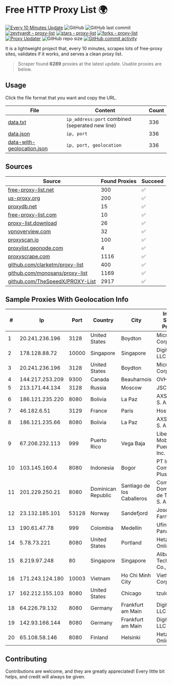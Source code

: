 
# Free HTTP Proxy List 🌍

[![Every 10 Minutes Update](https://github.com/mertguvencli/http-proxy-list/actions/workflows/main.yml/badge.svg?branch=main)](https://github.com/mertguvencli/http-proxy-list/actions/workflows/main.yml)
![GitHub](https://img.shields.io/github/license/mertguvencli/http-proxy-list)
![GitHub last commit](https://img.shields.io/github/last-commit/mertguvencli/http-proxy-list)
[![zevtyardt - proxy-list](https://img.shields.io/static/v1?label=zevtyardt&message=proxy-list&color=blue&logo=github)](https://github.com/zevtyardt/proxy-list "Go to GitHub repo")
[![stars - proxy-list](https://img.shields.io/github/stars/zevtyardt/proxy-list?style=social)](https://github.com/zevtyardt/proxy-list)
[![forks - proxy-list](https://img.shields.io/github/forks/zevtyardt/proxy-list?style=social)](https://github.com/zevtyardt/proxy-list)
[![Proxy Updater](https://github.com/zevtyardt/proxy-list/workflows/Proxy%20Updater/badge.svg)](https://github.com/zevtyardt/proxy-list/actions?query=workflow:"Proxy+Updater")
![GitHub repo size](https://img.shields.io/github/repo-size/zevtyardt/proxy-list)
[![GitHub commit activity](https://img.shields.io/github/commit-activity/m/zevtyardt/proxy-list?logo=commits)](https://github.com/zevtyardt/proxy-list/commits/main)

It is a lightweight project that, every 10 minutes, scrapes lots of free-proxy sites, validates if it works, and serves a clean proxy list.

> Scraper found **6289** proxies at the latest update. Usable proxies are below.

## Usage

Click the file format that you want and copy the URL.

|File|Content|Count|
|----|-------|-----|
|[data.txt](https://raw.githubusercontent.com/mertguvencli/http-proxy-list/main/proxy-list/data.txt)|`ip_address:port` combined (seperated new line)|336|
|[data.json](https://raw.githubusercontent.com/mertguvencli/http-proxy-list/main/proxy-list/data.json)|`ip, port`|336|
|[data-with-geolocation.json](https://raw.githubusercontent.com/mertguvencli/http-proxy-list/main/proxy-list/data-with-geolocation.json)|`ip, port, geolocation`|336|

## Sources

|Source|Found Proxies|Succeed|
|------|-------------|-------|
|[free-proxy-list.net](https://free-proxy-list.net)|300|✅|
|[us-proxy.org](https://www.us-proxy.org)|200|✅|
|[proxydb.net](http://proxydb.net)|15|✅|
|[free-proxy-list.com](https://free-proxy-list.com/?page=&port=&type%5B%5D=http&type%5B%5D=https&up_time=0&search=Search)|10|✅|
|[proxy-list.download](https://www.proxy-list.download/HTTP)|26|✅|
|[vpnoverview.com](https://vpnoverview.com/privacy/anonymous-browsing/free-proxy-servers)|32|✅|
|[proxyscan.io](https://www.proxyscan.io)|100|✅|
|[proxylist.geonode.com](https://proxylist.geonode.com/api/proxy-list?limit=300&page=1&sort_by=lastChecked&sort_type=desc&protocols=http,https)|4|✅|
|[proxyscrape.com](https://api.proxyscrape.com/v2/?request=displayproxies&protocol=http&timeout=10000&country=all&ssl=all&anonymity=all)|1116|✅|
|[github.com/clarketm/proxy-list](https://raw.githubusercontent.com/clarketm/proxy-list/master/proxy-list-raw.txt)|400|✅|
|[github.com/monosans/proxy-list](https://raw.githubusercontent.com/monosans/proxy-list/main/proxies/http.txt)|1169|✅|
|[github.com/TheSpeedX/PROXY-List](https://raw.githubusercontent.com/TheSpeedX/PROXY-List/master/http.txt)|2917|✅|


## Sample Proxies With Geolocation Info

|#|Ip|Port|Country|City|Internet Service Provider|
|-|--|----|-------|----|-------------------------|
|1|20.241.236.196|3128|United States|Boydton|Microsoft Corporation|
|2|178.128.88.72|10000|Singapore|Singapore|DigitalOcean, LLC|
|3|20.241.236.196|3128|United States|Boydton|Microsoft Corporation|
|4|144.217.253.209|9300|Canada|Beauharnois|OVH SAS|
|5|213.171.44.134|3128|Russia|Moscow|JSC Comcor|
|6|186.121.235.220|8080|Bolivia|La Paz|AXS Bolivia S. A.|
|7|46.182.6.51|3129|France|Paris|Hosteur SAS|
|8|186.121.235.66|8080|Bolivia|La Paz|AXS Bolivia S. A.|
|9|67.206.232.113|999|Puerto Rico|Vega Baja|Liberty Mobile Puerto Rico Inc.|
|10|103.145.160.4|8080|Indonesia|Bogor|PT Indonesia Comnets Plus|
|11|201.229.250.21|8080|Dominican Republic|Santiago de los Caballeros|Compañía Dominicana de Teléfonos S. A.|
|12|23.132.185.101|53128|Norway|Sandefjord|Joseph Farnell|
|13|190.61.47.78|999|Colombia|Medellín|Ufinet Panama S.A.|
|14|5.78.73.221|8080|United States|Portland|Hetzner Online GmbH|
|15|8.219.97.248|80|Singapore|Singapore|Alibaba (US) Technology Co., Ltd.|
|16|171.243.124.180|10003|Vietnam|Ho Chi Minh City|Viettel Corporation|
|17|162.212.155.103|8080|United States|Chicago|tzulo, inc.|
|18|64.226.79.132|8080|Germany|Frankfurt am Main|DigitalOcean, LLC|
|19|142.93.166.144|8080|Germany|Frankfurt am Main|DigitalOcean, LLC|
|20|65.108.58.146|8080|Finland|Helsinki|Hetzner Online GmbH|



## Contributing

Contributions are welcome, and they are greatly appreciated! Every
little bit helps, and credit will always be given.

